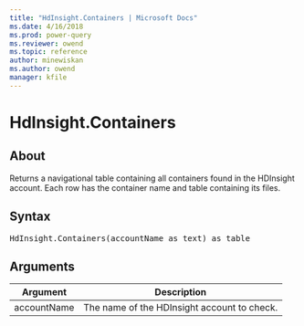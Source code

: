 ```yaml
---
title: "HdInsight.Containers | Microsoft Docs"
ms.date: 4/16/2018
ms.prod: power-query
ms.reviewer: owend
ms.topic: reference
author: minewiskan
ms.author: owend
manager: kfile
---
```

# HdInsight.Containers

  
## About  
Returns a navigational table containing all containers found in the HDInsight account. Each row has the container name and table containing its files.  
  
## Syntax

<pre>
HdInsight.Containers(accountName as text) as table  
</pre>
  
## Arguments  
  
|Argument|Description|  
|------------|---------------|  
|accountName|The name of the HDInsight account to check.|  
  

